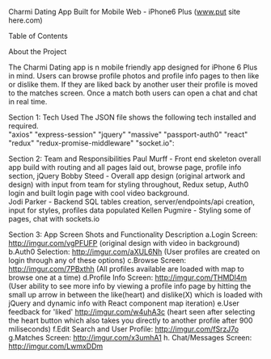 Charmi Dating App Built for Mobile Web - iPhone6 Plus  (www.put site here.com)

Table of Contents


About the Project

The Charmi Dating app is n mobile friendly app designed for iPhone 6 Plus in mind.  Users can browse profile photos and profile info pages to then like or dislike them.  If they are liked back by another user their profile is moved to the matches screen.  Once a match both users can open a chat and chat in real time.  

Section 1:  Tech Used
The JSON file shows the following tech installed and required.  
"axios"
"express-session"
"jquery"
"massive"
"passport-auth0"
"react"
"redux"
"redux-promise-middleware"
"socket.io":


Section 2:  Team and Responsibilities
Paul Murff - Front end skeleton overall app build with routing and all pages laid out, browse page, profile info section, jQuery 
Bobby Steed - Overall app design (original artwork and design) with input from team for styling throughout, Redux setup, Auth0 login and built login page with cool video background.    
Jodi Parker - Backend SQL tables creation, server/endpoints/api creation, input for styles, profiles data populated 
Kellen Pugmire - Styling some of pages, chat with sockets.io 


Section 3: App Screen Shots and Functionality Description
a.Login Screen: http://imgur.com/vgPFUFP  (original design with video in background)
b.Auth0 Selection: http://imgur.com/aXUL6Nh  (User profiles are created on login through any of these options)
c.Browse Screen: http://imgur.com/7PBxthh  (All profiles available are loaded with map to browse one at a time)
d.Profile Info Screen: http://imgur.com/THMDl4m (User ability to see more info by viewing a profile info page by hitting the small up arrow in between the like(heart) and dislike(X) which is loaded with jQuery and dynamic info with React component map iteration) 
e.User feedback for 'liked' http://imgur.com/w4uhA3c (heart seen after selecting the heart button which also takes you directly to another profile after 900 miliseconds)
f.Edit Search and User Profile: http://imgur.com/fSrzJ7o
g.Matches Screen: http://imgur.com/x3umhA1
h. Chat/Messages Screen: http://imgur.com/LwmxDDm
